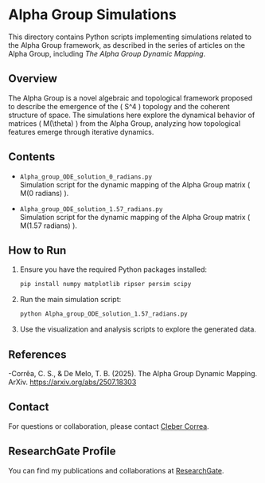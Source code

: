 # Alpha Group Simulations

This directory contains Python scripts implementing simulations related to the Alpha Group framework, as described in the series of articles on the Alpha Group, including *The Alpha Group Dynamic Mapping*.

## Overview

The Alpha Group is a novel algebraic and topological framework proposed to describe the emergence of the \( S^4 \) topology and the coherent structure of space. The simulations here explore the dynamical behavior of matrices \( M(\theta) \) from the Alpha Group, analyzing how topological features emerge through iterative dynamics.

## Contents

- `Alpha_group_ODE_solution_0_radians.py`  
  Simulation script for the dynamic mapping of the Alpha Group matrix \( M(0 radians) \).

- `Alpha_group_ODE_solution_1.57_radians.py`  
Simulation script for the dynamic mapping of the Alpha Group matrix \( M(1.57 radians) \).

## How to Run

1. Ensure you have the required Python packages installed:  
   ```bash
   pip install numpy matplotlib ripser persim scipy
   ```

2. Run the main simulation script:  
   ```bash
   python Alpha_group_ODE_solution_1.57_radians.py
   ```

3. Use the visualization and analysis scripts to explore the generated data.

## References

-Corrêa, C. S., & De Melo, T. B. (2025). The Alpha Group Dynamic Mapping. ArXiv. https://arxiv.org/abs/2507.18303

## Contact

For questions or collaboration, please contact [Cleber Correa](https://github.com/CleberCorrea15).

## ResearchGate Profile

You can find my publications and collaborations at [ResearchGate](https://www.researchgate.net/profile/Cleber-Souza-Correa?ev=hdr_xprf).
